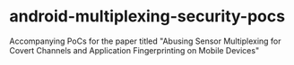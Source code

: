 # android-multiplexing-security-pocs
Accompanying PoCs for the paper titled "Abusing Sensor Multiplexing for Covert Channels and Application Fingerprinting on Mobile Devices"
